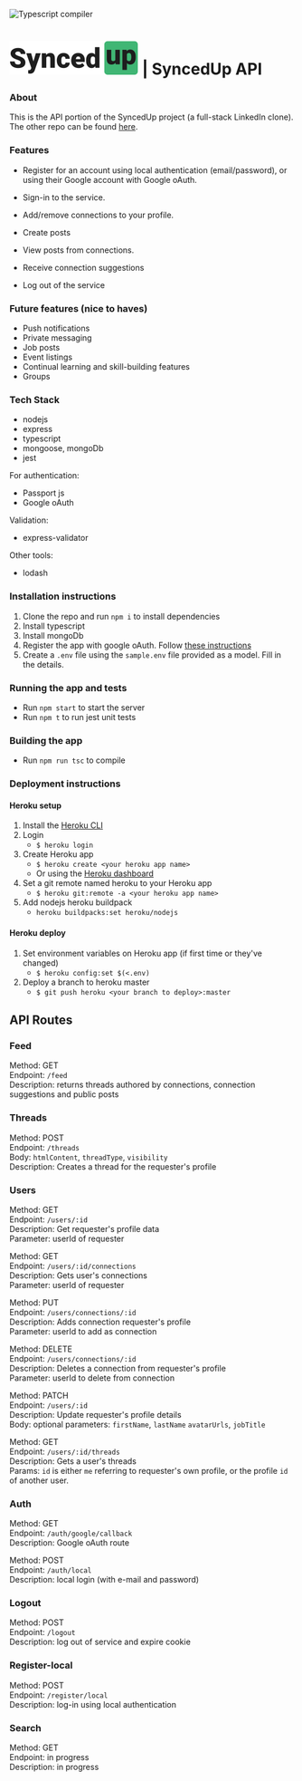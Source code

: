 ![Typescript compiler](https://github.com/chingu-voyages/v25-bears-team-05-repo2/workflows/Typescript%20compiler/badge.svg)

# [![SyncedUp](./assets/logo-dark.svg)](https://syncedup.live/) | SyncedUp API

### About

This is the API portion of the SyncedUp project (a full-stack LinkedIn clone). The other repo can be found [here](https://github.com/chingu-voyages/v25-bears-team-05).

### Features

- Register for an account using local authentication (email/password), or using their Google account with Google oAuth.

- Sign-in to the service.
- Add/remove connections to your profile.
- Create posts
- View posts from connections.
- Receive connection suggestions

- Log out of the service

### Future features (nice to haves)

- Push notifications
- Private messaging
- Job posts
- Event listings
- Continual learning and skill-building features
- Groups

### Tech Stack

- nodejs
- express
- typescript
- mongoose, mongoDb
- jest

For authentication:

- Passport js
- Google oAuth

Validation:

- express-validator

Other tools:

- lodash

### Installation instructions

1. Clone the repo and run `npm i` to install dependencies
2. Install typescript
3. Install mongoDb
4. Register the app with google oAuth. Follow [these instructions](https://developers.google.com/identity/protocols/oauth2)
5. Create a `.env` file using the `sample.env` file
   provided as a model. Fill in the details.

### Running the app and tests

- Run `npm start` to start the server
- Run `npm t` to run jest unit tests

### Building the app

- Run `npm run tsc` to compile

### Deployment instructions

#### Heroku setup

1. Install the [Heroku CLI](https://devcenter.heroku.com/articles/heroku-cli)
1. Login
   - `$ heroku login`
1. Create Heroku app
   - `$ heroku create <your heroku app name>`
   - Or using the [Heroku dashboard](https://dashboard.heroku.com/)
1. Set a git remote named heroku to your Heroku app
   - `$ heroku git:remote -a <your heroku app name>`
1. Add nodejs heroku buildpack
   - `heroku buildpacks:set heroku/nodejs`

#### Heroku deploy

1. Set environment variables on Heroku app (if first time or they've changed)
   - `$ heroku config:set $(<.env)`
1. Deploy a branch to heroku master
   - `$ git push heroku <your branch to deploy>:master`

## API Routes

### <b>Feed</b>

Method: GET <br>
Endpoint: `/feed`<br>
Description: returns threads authored by connections, connection suggestions and public posts

### <b>Threads</b>

Method: POST <br>
Endpoint: `/threads` <br>
Body: `htmlContent`, `threadType`, `visibility`<br>
Description: Creates a thread for the requester's profile

### <b>Users</b>

Method: GET<br>
Endpoint: `/users/:id` <br>
Description: Get requester's profile data <br>
Parameter: userId of requester

Method: GET<br>
Endpoint: `/users/:id/connections` <br>
Description: Gets user's connections <br>
Parameter: userId of requester

Method: PUT<br>
Endpoint: `/users/connections/:id` <br>
Description: Adds connection requester's profile <br>
Parameter: userId to add as connection

Method: DELETE<br>
Endpoint: `/users/connections/:id` <br>
Description: Deletes a connection from requester's profile<br>
Parameter: userId to delete from connection

Method: PATCH <br>
Endpoint: `/users/:id` <br>
Description: Update requester's profile details <br>
Body: optional parameters: `firstName`, `lastName` `avatarUrls`, `jobTitle`

Method: GET <br>
Endpoint: `/users/:id/threads` <br>
Description: Gets a user's threads <br>
Params: `id` is either `me` referring to requester's own profile, or the profile `id` of another user.

### <b>Auth</b>

Method: GET <br>
Endpoint: `/auth/google/callback`<br>
Description: Google oAuth route

Method: POST <br>
Endpoint: `/auth/local`<br>
Description: local login (with e-mail and password)

### <b>Logout</b>

Method: POST<br>
Endpoint: `/logout`<br>
Description: log out of service and expire cookie

### <b>Register-local</b>

Method: POST<br>
Endpoint: `/register/local`<br>
Description: log-in using local authentication<br>

### <b>Search</b>

Method: GET<br>
Endpoint: in progress<br>
Description: in progress <br>
